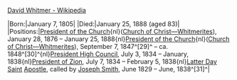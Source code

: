 ﻿[David Whitmer - Wikipedia](https://en.wikipedia.org/wiki/David_Whitmer)


|Born:|January 7, 1805|
|Died:|January 25, 1888 (aged 83)|
|Positions:|[President of the Church](https://en.wikipedia.org/wiki/President_of_the_Church "President of the Church"){nl}([Church of Christ—Whitmerites](https://en.wikipedia.org/wiki/Church_of_Christ_%28Whitmerite%29 "Church of Christ (Whitmerite)")), January 28, 1876 – January 25, 1888{nl}[President of the Church](https://en.wikipedia.org/wiki/President_of_the_Church "President of the Church"){nl}([Church of Christ—Whitmerites](https://en.wikipedia.org/wiki/Church_of_Christ_%28Whitmerite%29 "Church of Christ (Whitmerite)")), September 7, 1847^[29]^ – ca. 1848^[30]^{nl}[President High Council](https://en.wikipedia.org/wiki/Presiding_High_Council "Presiding High Council"), July 3, 1834 – January, 1838{nl}[President of Zion](https://en.wikipedia.org/wiki/Presiding_High_Council#Types_of_High_Councils "Presiding High Council"), July 7, 1834 – February 5, 1838{nl}[Latter Day Saint](https://en.wikipedia.org/wiki/Latter_Day_Saint "Latter Day Saint") [Apostle](https://en.wikipedia.org/wiki/Apostle_%28Latter_Day_Saints%29 "Apostle (Latter Day Saints)"), called by [Joseph Smith](https://en.wikipedia.org/wiki/Joseph_Smith "Joseph Smith"), June 1829 – June, 1838^[31]^|